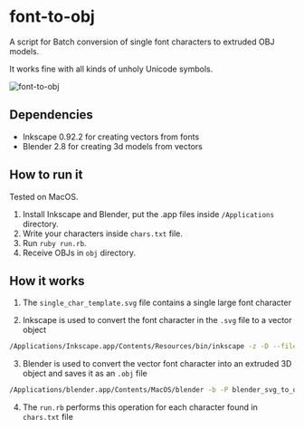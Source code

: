 # font-to-obj

A script for Batch conversion of single font characters to extruded OBJ models.

It works fine with all kinds of unholy Unicode symbols.

![font-to-obj](https://raw.githubusercontent.com/marcinbiegun/font-to-obj/master/docs/font-to-obj.png)

## Dependencies

* Inkscape 0.92.2 for creating vectors from fonts
* Blender 2.8 for creating 3d models from vectors

## How to run it

Tested on MacOS.

1. Install Inkscape and Blender, put the .app files inside `/Applications` directory.
2. Write your characters inside `chars.txt` file.
3. Run `ruby run.rb`.
4. Receive OBJs in `obj` directory.

## How it works

1. The `single_char_template.svg` file contains a single large font character

2. Inkscape is used to convert the font character in the `.svg` file to a vector object

```bash
/Applications/Inkscape.app/Contents/Resources/bin/inkscape -z -D --file=~/Projects/font-to-obj/svg/Ux5D0_font.svg --export-plain-svg=~/Projects/font-to-obj/svg/Ux5D0.svg --export-text-to-path
```

3. Blender is used to convert the vector font character into an extruded
   3D object and saves it as an `.obj` file

```bash
/Applications/blender.app/Contents/MacOS/blender -b -P blender_svg_to_obj.py -- --svg_import '~/Projects/font-to-obj/svg/Ux5D0.svg' --save '~/Projects/font-to-obj/obj/Ux5D0.obj'
```

4. The `run.rb` performs this operation for each character found in
   `chars.txt` file
